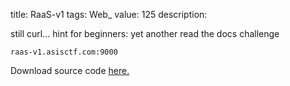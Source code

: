 title: RaaS-v1
tags: Web_
value: 125
description: <p>still curl...
hint for beginners: yet another read the docs challenge</p>
<pre><code>raas-v1.asisctf.com:9000
</code></pre>
<p>Download source code <a href="/tasks/raas-v1_afd060a5b7f77d6b804b3e33556076804b665f38.txz">here.</a></p>
